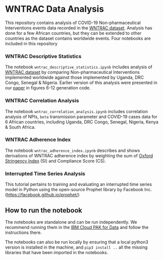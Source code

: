 # WNTRAC Data Analysis
This repository contains analysis of COVID-19 Non-pharmaceutical Interventions events
data recorded in the [WNTRAC dataset](https://github.com/IBM/wntrac). Analysis has
done for a few African countries, but they can be extended to other countries as the
dataset contains worldwide events. Four notebooks are included in this repository

### WNTRAC Descriptive Statistics
The notebook `wntrac_descriptive_statistics.ipynb` includes analysis of
[WNTRAC dataset](https://github.com/IBM/wntrac/blob/master/data/README.md)
by comparing Non-pharmaceutical Interventions implemented worldwide against
those implemented by Uganda, DRC Congo, Senegal & Nigeria.
Earlier version of this analysis were presented in our
[paper](https://www.nature.com/articles/s41597-021-00878-y) in figures 6-12 generation code.

### WNTRAC Correlation Analysis
The notebook `wntrac_correlation_analysis.ipynb` includes correlation analysis of
NPIs, `beta` transmission parameter and COVID-19 cases data for 6 African countries,
including Uganda, DRC Congo, Senegal, Nigeria, Kenya & South Africa.

### WNTRAC Adherence Index
The notebook `wntrac_adherence_index.ipynb` describes and shows derivations of WNTRAC adherence index
by weighting the sum of
[Oxford Stringency Index](https://www.bsg.ox.ac.uk/research/research-projects/coronavirus-government-response-tracker)
(SI) and Compliance Score (CS).

### Interrupted Time Series Analysis
This tutorial pertains to training and evaluating an interrupted time series model
in Python using the open-source Prophet library by Facebook Inc.
(https://facebook.github.io/prophet/)

## How to run the notebook
The notebooks are standalone and can be run independently. We recommend running them 
in the [IBM Cloud PAK for Data](https://dataplatform.cloud.ibm.com/login?context=cpdaas)
and follow the instructions there.

The notebooks can also be run locally by ensuring that a local python3
version is installed in the machine, and `pip3 install ..` all the missing libraries 
that have been imported in the notebooks.


